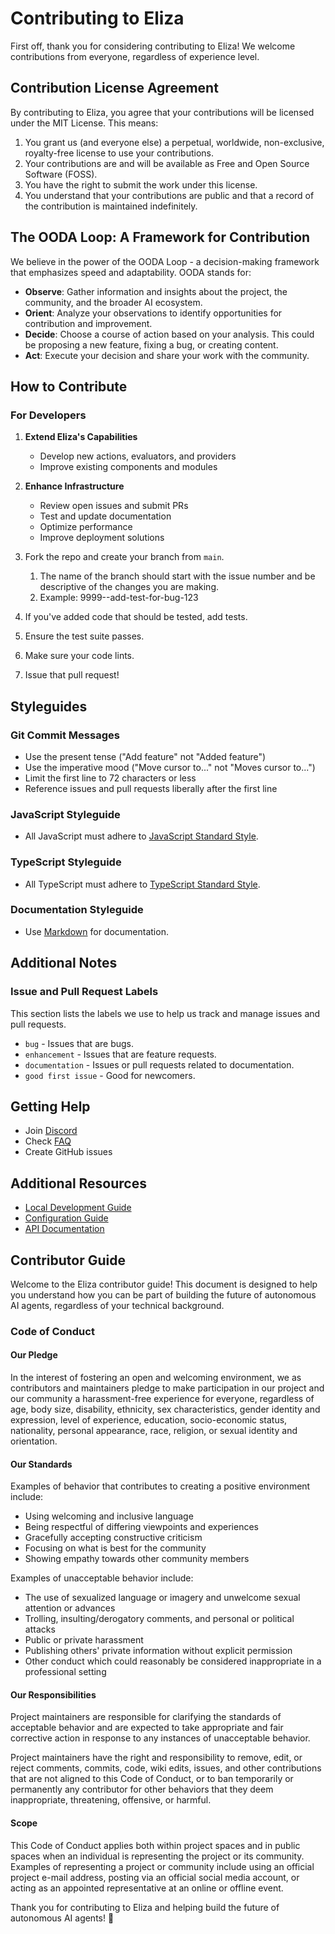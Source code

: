# Contributing to Eliza

First off, thank you for considering contributing to Eliza! We welcome contributions from everyone, regardless of experience level.

## Contribution License Agreement

By contributing to Eliza, you agree that your contributions will be licensed under the MIT License. This means:

1. You grant us (and everyone else) a perpetual, worldwide, non-exclusive, royalty-free license to use your contributions.
2. Your contributions are and will be available as Free and Open Source Software (FOSS).
3. You have the right to submit the work under this license.
4. You understand that your contributions are public and that a record of the contribution is maintained indefinitely.

## The OODA Loop: A Framework for Contribution

We believe in the power of the OODA Loop - a decision-making framework that emphasizes speed and adaptability. OODA stands for:

- **Observe**: Gather information and insights about the project, the community, and the broader AI ecosystem.
- **Orient**: Analyze your observations to identify opportunities for contribution and improvement.
- **Decide**: Choose a course of action based on your analysis. This could be proposing a new feature, fixing a bug, or creating content.
- **Act**: Execute your decision and share your work with the community.

## How to Contribute

### For Developers

1. **Extend Eliza's Capabilities**

    - Develop new actions, evaluators, and providers
    - Improve existing components and modules

2. **Enhance Infrastructure**

    - Review open issues and submit PRs
    - Test and update documentation
    - Optimize performance
    - Improve deployment solutions

3. Fork the repo and create your branch from `main`.
    1. The name of the branch should start with the issue number and be descriptive of the changes you are making.
    2. Example: 9999--add-test-for-bug-123
4. If you've added code that should be tested, add tests.
5. Ensure the test suite passes.
6. Make sure your code lints.
7. Issue that pull request!

## Styleguides

### Git Commit Messages

- Use the present tense ("Add feature" not "Added feature")
- Use the imperative mood ("Move cursor to..." not "Moves cursor to...")
- Limit the first line to 72 characters or less
- Reference issues and pull requests liberally after the first line

### JavaScript Styleguide

- All JavaScript must adhere to [JavaScript Standard Style](https://standardjs.com/).

### TypeScript Styleguide

- All TypeScript must adhere to [TypeScript Standard Style](https://github.com/standard/ts-standard).

### Documentation Styleguide

- Use [Markdown](https://daringfireball.net/projects/markdown/) for documentation.

## Additional Notes

### Issue and Pull Request Labels

This section lists the labels we use to help us track and manage issues and pull requests.

- `bug` - Issues that are bugs.
- `enhancement` - Issues that are feature requests.
- `documentation` - Issues or pull requests related to documentation.
- `good first issue` - Good for newcomers.

## Getting Help

- Join [Discord](https://discord.gg/ai16z)
- Check [FAQ](faq.md)
- Create GitHub issues

## Additional Resources

- [Local Development Guide](guides/local-development.md)
- [Configuration Guide](guides/configuration.md)
- [API Documentation](api)

## Contributor Guide

Welcome to the Eliza contributor guide! This document is designed to help you understand how you can be part of building the future of autonomous AI agents, regardless of your technical background.

### Code of Conduct

#### Our Pledge

In the interest of fostering an open and welcoming environment, we as contributors and maintainers pledge to make participation in our project and our community a harassment-free experience for everyone, regardless of age, body size, disability, ethnicity, sex characteristics, gender identity and expression, level of experience, education, socio-economic status, nationality, personal appearance, race, religion, or sexual identity and orientation.

#### Our Standards

Examples of behavior that contributes to creating a positive environment include:

- Using welcoming and inclusive language
- Being respectful of differing viewpoints and experiences
- Gracefully accepting constructive criticism
- Focusing on what is best for the community
- Showing empathy towards other community members

Examples of unacceptable behavior include:

- The use of sexualized language or imagery and unwelcome sexual attention or advances
- Trolling, insulting/derogatory comments, and personal or political attacks
- Public or private harassment
- Publishing others' private information without explicit permission
- Other conduct which could reasonably be considered inappropriate in a professional setting

#### Our Responsibilities

Project maintainers are responsible for clarifying the standards of acceptable behavior and are expected to take appropriate and fair corrective action in response to any instances of unacceptable behavior.

Project maintainers have the right and responsibility to remove, edit, or reject comments, commits, code, wiki edits, issues, and other contributions that are not aligned to this Code of Conduct, or to ban temporarily or permanently any contributor for other behaviors that they deem inappropriate, threatening, offensive, or harmful.

#### Scope

This Code of Conduct applies both within project spaces and in public spaces when an individual is representing the project or its community. Examples of representing a project or community include using an official project e-mail address, posting via an official social media account, or acting as an appointed representative at an online or offline event.

Thank you for contributing to Eliza and helping build the future of autonomous AI agents! 🎉
